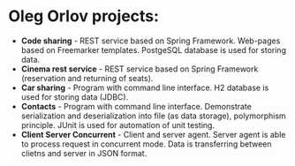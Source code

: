# Oleg Orlov projects:
- **Code sharing** - REST service based on Spring Framework. Web-pages based on Freemarker templates. PostgeSQL database is used for storing data.
- **Cinema rest service** - REST service based on Spring Framework (reservation and returning of seats).
- **Car sharing** - Program with command line interface. H2 database is used for storing data (JDBC).
- **Contacts** - Program with command line interface. Demonstrate serialization and deserialization into file (as data storage), polymorphism principle. JUnit is used for automation of unit testing.
- **Client Server Concurrent** - Client and server agent. Server agent is able to process request in concurrent mode. Data is transferring between clietns and server in JSON format.